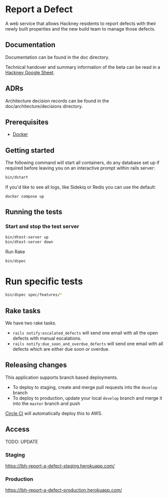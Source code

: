 # Report a Defect

A web service that allows Hackney residents to report defects with their newly built properties and the new build team to manage those defects.

## Documentation

Documentation can be found in the doc directory.

Technical handover and summary information of the beta can be read in a [Hackney Google Sheet](https://docs.google.com/document/d/1qfhREOLLcKOf4VKfXmLAVF1-qHxTTBLZGfYCgIqlVJE/edit).

## ADRs

Architecture decision records can be found in the doc/architecture/decisions directory.

## Prerequisites

* [Docker](https://docs.docker.com/docker-for-mac)

## Getting started

The following command will start all containers, do any database set up if required before leaving you on an interactive prompt within rails server:

```bash
bin/dstart
```

If you'd like to see all logs, like Sidekiq or Redis you can use the default:

```
docker compose up
```

## Running the tests

### Start and stop the test server

```bash
bin/dtest-server up
bin/dtest-server down
```

Run Rake

```bash
bin/dspec
```

# Run specific tests

```bash
bin/dspec spec/features/*
```

## Rake tasks

We have two rake tasks.

* `rails notify:escalated_defects` will send one email with all the open defects
with manual escalations.
* `rails notify:due_soon_and_overdue_defects` will send one email with all defects
which are either due soon or overdue.

## Releasing changes

This application supports branch based deployments.

* To deploy to staging, create and merge pull requests into the `develop` branch
* To deploy to production, update your local `develop` branch and merge it into
  the `master` branch and push

[Circle CI](https://app.circleci.com/pipelines/github/LBHackney-IT/report-a-defect)
will automatically deploy this to AWS.

## Access

TODO: UPDATE 
### Staging

<https://lbh-report-a-defect-staging.herokuapp.com/>

### Production

<https://lbh-report-a-defect-production.herokuapp.com/>
